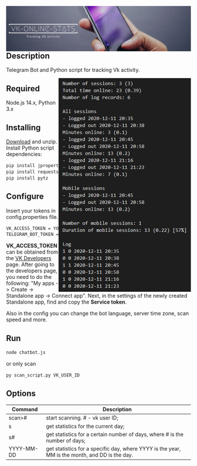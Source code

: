 <img align="left" alt="redeveight | Hover" src="https://github.com/redeveight/vk-online-stats/blob/master/resources/images/logo.png" />

## Description
Telegram Bot and Python script for tracking Vk activity.

<img align="right" alt="vk-online-stats Result" src="https://github.com/redeveight/vk-online-stats/blob/master/resources/images/example_result.png" />

## Required

Node.js 14.x, Python 3.x

## Installing

[Download](https://github.com/redeveight/vk-online-stats/releases/tag/release) and unzip.
<br />Install Python script dependencies:
```bash
pip install jproperties
pip install requests
pip install pytz
```

## Configure

Insert your tokens in config.properties file.
```bash
VK_ACCESS_TOKEN = YOUR_TOKEN
TELEGRAM_BOT_TOKEN = YOUR_TOKEN
```
<b>VK_ACCESS_TOKEN</b> can be obtained from the [VK Developers](https://vk.com/dev) page. After going to the developers page, you need to do the following: "My apps -> Create -> Standalone app -> Connect app". Next, in the settings of the newly created Standalone app, find and copy the <b>Service token</b>.

Also in the config you can change the bot language, server time zone, scan speed and more.

## Run

```bash
node chatbot.js
```
or only scan
```bash
py scan_script.py VK_USER_ID
```

## Options

<table role="table">
  <thead>
    <tr>
      <th>Command</th>
      <th>Description</th>
    </tr>
   </thead>
   <tbody>
    <tr>
      <td>scan>#</td>
      <td>start scanning. # - vk user ID;</td>
    </tr>
    <tr>
      <td>s</td>
      <td>get statistics for the current day;</td>
    </tr>
    <tr>
      <td>s#</td>
      <td>get statistics for a certain number of days, where # is the number of days;</td>
    </tr>
    <tr>
      <td>YYYY-MM-DD</td>
      <td>get statistics for a specific day, where YYYY is the year, MM is the month, and DD is the day.</td>
    </tr>
  </tbody>
</table>
